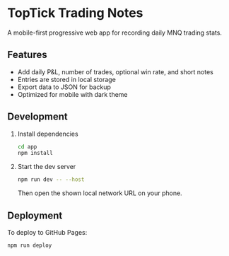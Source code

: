 # TopTick Trading Notes

A mobile-first progressive web app for recording daily MNQ trading stats.

## Features
- Add daily P&L, number of trades, optional win rate, and short notes
- Entries are stored in local storage
- Export data to JSON for backup
- Optimized for mobile with dark theme

## Development
1. Install dependencies
   ```bash
   cd app
   npm install
   ```
2. Start the dev server
   ```bash
   npm run dev -- --host
   ```
   Then open the shown local network URL on your phone.

## Deployment
To deploy to GitHub Pages:
```bash
npm run deploy
```

